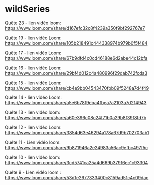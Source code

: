 # wildSeries

Quête 23 - lien vidéo loom: https://www.loom.com/share/d167efc32c8f4239a350f9bf292767e7

Quête 19 - lien vidéo Loom: https://www.loom.com/share/105b218491c444338974b979b0f5f484

Quête 17 - lien vidéo Loom: https://www.loom.com/share/67b9dfd4c0cd46188e6d2abe44c12bfa

Quête 16 - lien vidéo Loom: https://www.loom.com/share/29bf4d012c4a480996f29dab742fcda3

Quête 15 - lien vidéo Loom: https://www.loom.com/share/cb4e9bb04543470fbb09f5248a7d4f49

Quête 14 - lien vidéo Loom: https://www.loom.com/share/a5e6b78f9eba4fbea7a2103a7d214943

Quête 13 - lien vidéo loom: https://www.loom.com/share/a60e396c08c24f71b0a29b8f39f8fd7b

Quête 12 - lien vidéo Loom: https://www.loom.com/share/3854d63e46294a178a67d9b702703ab1

Quête 11 - Lien vidéo loom: https://www.loom.com/share/9b871946a2e24983a56ac9efbc497f5c

Quête 10 - lien vidéo loom: https://www.loom.com/share/3cd5741ca25a4d669b379f6ec1c93304

Quête 9 - Lien vidéo loom : https://www.loom.com/share/53d1e2677333400c8159ad51c4c09dac




